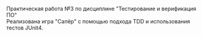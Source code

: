 Практическая работа №3 по дисциплине "Тестирование и верификация ПО" <br>
Реализована игра "Сапёр" с помощью подхода TDD и использования тестов JUnit4.
